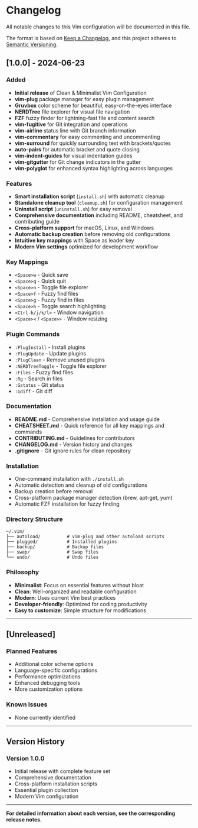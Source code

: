 # Changelog

All notable changes to this Vim configuration will be documented in this file.

The format is based on [Keep a Changelog](https://keepachangelog.com/en/1.0.0/),
and this project adheres to [Semantic Versioning](https://semver.org/spec/v2.0.0.html).

## [1.0.0] - 2024-06-23

### Added
- **Initial release** of Clean & Minimalist Vim Configuration
- **vim-plug** package manager for easy plugin management
- **Gruvbox** color scheme for beautiful, easy-on-the-eyes interface
- **NERDTree** file explorer for visual file navigation
- **FZF** fuzzy finder for lightning-fast file and content search
- **vim-fugitive** for Git integration and operations
- **vim-airline** status line with Git branch information
- **vim-commentary** for easy commenting and uncommenting
- **vim-surround** for quickly surrounding text with brackets/quotes
- **auto-pairs** for automatic bracket and quote closing
- **vim-indent-guides** for visual indentation guides
- **vim-gitgutter** for Git change indicators in the gutter
- **vim-polyglot** for enhanced syntax highlighting across languages

### Features
- **Smart installation script** (`install.sh`) with automatic cleanup
- **Standalone cleanup tool** (`cleanup.sh`) for configuration management
- **Uninstall script** (`uninstall.sh`) for easy removal
- **Comprehensive documentation** including README, cheatsheet, and contributing guide
- **Cross-platform support** for macOS, Linux, and Windows
- **Automatic backup creation** before removing old configurations
- **Intuitive key mappings** with Space as leader key
- **Modern Vim settings** optimized for development workflow

### Key Mappings
- `<Space>w` - Quick save
- `<Space>q` - Quick quit
- `<Space>n` - Toggle file explorer
- `<Space>f` - Fuzzy find files
- `<Space>g` - Fuzzy find in files
- `<Space>h` - Toggle search highlighting
- `<Ctrl-h/j/k/l>` - Window navigation
- `<Space><` / `<Space>>` - Window resizing

### Plugin Commands
- `:PlugInstall` - Install plugins
- `:PlugUpdate` - Update plugins
- `:PlugClean` - Remove unused plugins
- `:NERDTreeToggle` - Toggle file explorer
- `:Files` - Fuzzy find files
- `:Rg` - Search in files
- `:Gstatus` - Git status
- `:Gdiff` - Git diff

### Documentation
- **README.md** - Comprehensive installation and usage guide
- **CHEATSHEET.md** - Quick reference for all key mappings and commands
- **CONTRIBUTING.md** - Guidelines for contributors
- **CHANGELOG.md** - Version history and changes
- **.gitignore** - Git ignore rules for clean repository

### Installation
- One-command installation with `./install.sh`
- Automatic detection and cleanup of old configurations
- Backup creation before removal
- Cross-platform package manager detection (brew, apt-get, yum)
- Automatic FZF installation for fuzzy finding

### Directory Structure
```
~/.vim/
├── autoload/          # vim-plug and other autoload scripts
├── plugged/           # Installed plugins
├── backup/            # Backup files
├── swap/              # Swap files
└── undo/              # Undo files
```

### Philosophy
- **Minimalist**: Focus on essential features without bloat
- **Clean**: Well-organized and readable configuration
- **Modern**: Uses current Vim best practices
- **Developer-friendly**: Optimized for coding productivity
- **Easy to customize**: Simple structure for modifications

---

## [Unreleased]

### Planned Features
- Additional color scheme options
- Language-specific configurations
- Performance optimizations
- Enhanced debugging tools
- More customization options

### Known Issues
- None currently identified

---

## Version History

### Version 1.0.0
- Initial release with complete feature set
- Comprehensive documentation
- Cross-platform installation scripts
- Essential plugin collection
- Modern Vim configuration

---

**For detailed information about each version, see the corresponding release notes.** 